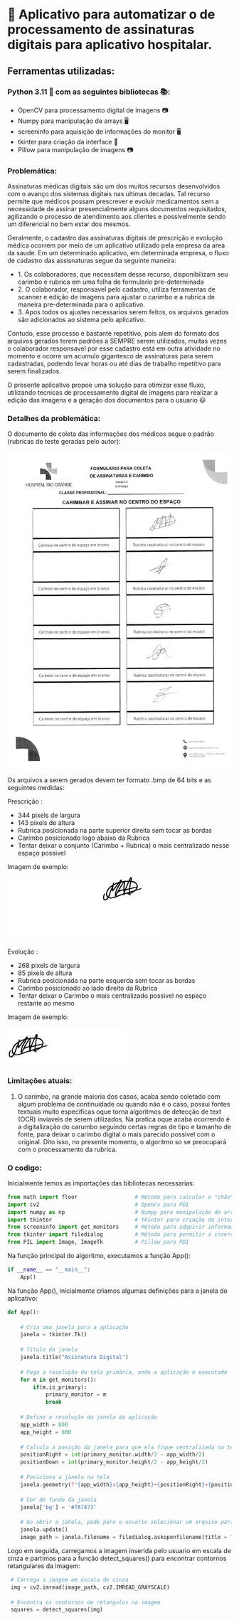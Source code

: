 # 🤖 Aplicativo para automatizar o de processamento de assinaturas digitais para aplicativo hospitalar.

## Ferramentas utilizadas:
### Python 3.11 🐍 com as seguintes bibliotecas 📚:
<ul>
  <li> OpenCV para processamento digital de imagens 📷</li>
  <li> Numpy para manipulação de arrays 🖥️</li>
  <li> screeninfo para aquisição de informações do monitor 🖥️ </li>
  <li> tkinter para criação da interface 🔧 </li>
  <li> Pillow para manipulação de imagens 📷 </li>
</ul>
  
### Problemática:

Assinaturas médicas digitais são um dos muitos recursos desenvolvidos com o avanço dos sistemas digitais nas ultimas decadas. Tal recurso permite que médicos possam prescrever e evoluir medicamentos sem a necessidade de assinar presencialmente alguns documentos requisitados, agilizando o processo de atendimento aos clientes e possivelmente sendo um diferencial no bem estar dos mesmos.

Geralmente, o cadastro das assinaturas digitais de prescrição e evolução médica ocorrem por meio de um aplicativo utilizado pela empresa da area da saude. Em um determinado aplicativo, em determinada empresa, o fluxo de cadastro das assisnaturas segue da seguinte maneira:
<ul>
  <li>1. Os colaboradores, que necessitam desse recurso, disponibilizam seu carimbo e rubrica em uma folha de formulario pre-determinada</li>
  <li>2. O colaborador, responsavel pelo cadastro, utiliza ferramentas de scanner e edição de imagens para ajustar o carimbo e a rubrica de maneira pre-determinada para o aplicativo.</li>
  <li>3. Apos todos os ajustes necessarios serem feitos, os arquivos gerados são adicionados ao sistema pelo aplicativo.</li>
</ul>

Contudo, esse processo é bastante repetitivo, pois alem do formato dos arquivos gerados terem padrões a SEMPRE serem utilizados, muitas vezes o colaborador responsavel por esse cadastro está em outra atividade no momento e ocorre um acumulo gigantesco de assinaturas para serem cadastradas, podendo levar horas ou até dias de trabalho repetitivo para serem finalizados.

O presente aplicativo propoe uma solução para otimizar esse fluxo, utilizando tecnicas de processamento digital de imagens para realizar a edição das imagens e a geração dos documentos para o usuario 😃

### Detalhes da problemática:

O documento de coleta das informações dos médicos segue o padrão (rubricas de teste geradas pelo autor):

![alt text](https://github.com/AugustMatt/DetectorAssinaturas/blob/master/documentos/base/1.jpg)

Os arquivos a serem gerados devem ter formato .bmp de 64 bits e as seguintes medidas:

Prescrição : 
<ul>
  <li>344 pixels de largura</li>
  <li>143 pixels de altura</li> 
  <li>Rubrica posicionada na parte superior direita sem tocar as bordas</li>
  <li>Carimbo posicionado logo abaixo da Rubrica</li>
  <li>Tentar deixar o conjunto (Carimbo + Rubrica) o mais centralizado nesse espaço possivel</li>
</ul>

Imagem de exemplo:

![alt text](https://github.com/AugustMatt/DetectorAssinaturas/blob/master/exemplo_prescricao.bmp)

Evolução : 
<ul>
  <li>268 pixels de largura</li>
  <li>85 pixels de altura</li>
  <li>Rubrica posicionada na parte esquerda sem tocar as bordas</li>
  <li>Carimbo posicionado ao lado direito da Rubrica</li>
  <li>Tentar deixar o Carimbo o mais centralizado possivel no espaço restante ao mesmo</li>
</ul>

Imagem de exemplo:

![alt text](https://github.com/AugustMatt/DetectorAssinaturas/blob/master/exemplo_evolucao.bmp)

### Limitações atuais:

1. O carimbo, na grande maioria dos casos, acaba sendo coletado com algum problema de continuidade ou quando não é o caso, possui fontes textuais muito especificas oque torna algoritmos de detecção de text (OCR) inviaveis de serem utilizados. Na pratica oque acaba ocorrendo é a digitalização do carumbo seguindo certas regras de tipo e tamanho de fonte, para deixar o carimbo digital o mais parecido possivel com o original. Dito isso, no presente momento, o algoritmo so se preocupará com o processamento da rubrica.

### O codigo:

Inicialmente temos as importações das bibliotecas necessarias:
```python
from math import floor                  # Método para calcular o "chão" de um numero (inteiro arrendondado para baixo)
import cv2                              # Opencv para PDI
import numpy as np                      # Numpy para manipulação de arrays
import tkinter                          # tkinter para criação de interface grafica
from screeninfo import get_monitors     # Método para adquirir informações sobre o monitor o qual o algoritmo esta executando
from tkinter import filedialog          # Método para permitir a inserção de arquivos pelo usuario
from PIL import Image, ImageTk          # Pillow para PDI
```

Na função principal do algoritmo, executamos a função App():
```python
if __name__ == "__main__":
    App()
```

Na função App(), inicialmente criamos algumas definições para a janela do aplicativo:
```python
def App():

    # Cria uma janela para a aplicação
    janela = tkinter.Tk()

    # Titulo da janela
    janela.title("Assinatura Digital")

    # Pega a resolução da tela primária, onde a aplicação é executada
    for m in get_monitors():
        if(m.is_primary):
            primary_monitor = m
            break
    
    # Define a resolução da janela da aplicação
    app_width = 800
    app_height = 600
    
    # Calcula a posição da janela para que ela fique centralizada na tela
    positionRight = int(primary_monitor.width/2 - app_width/2)
    positionDown = int(primary_monitor.height/2 - app_height/2)
    
    # Posiciona a janela na tela
    janela.geometry(f"{app_width}x{app_height}+{positionRight}+{positionDown}")

    # Cor de fundo da janela
    janela['bg'] = '#7A7473' 
    
    # Ao abrir a janela, pede para o usuario selecionar um arquivo para ser processado
    janela.update()
    image_path = janela.filename = filedialog.askopenfilename(title = "Selecionar Arquivo de Assinaturas", filetypes = (("jpeg files","*.jpg"),("all files","*.*")))
```

Logo em seguida, carregamos a imagem inserida pelo usuario em escala de cinza e partimos para a função detect_squares() para encontrar contornos retangulares da imagem:
```python
 # Carrega a imagem em escala de cinza
 img = cv2.imread(image_path, cv2.IMREAD_GRAYSCALE)
 
 # Encontra os contornos de retangulos na imagem
 squares = detect_squares(img)
```




  
